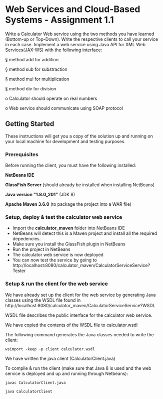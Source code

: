 # Web Services and Cloud-Based Systems - Assignment 1.1

Write a   Calculator Web  service using   the two methods you have learned 
(Bottom-up  or  Top-Down). Write the respective  clients to  call your service in each case. Implement a web service using Java API for XML Web Services(JAX-WS) with    the following   interface:

§ method    add for addition

§ method    sub for substraction

§ method    mul for multiplication

§ method    div for division

o Calculator    should  operate on  real numbers

o Web   service should  communicate using   SOAP    protocol

## Getting Started

These instructions will get you a copy of the solution up and running on your local machine for development and testing purposes. 

### Prerequisites

Before running the client, you must have the following installed:

**NetBeans IDE**

**GlassFish Server** (should already be installed when installing NetBeans)

**Java version "1.8.0_201"** (JDK 8)

**Apache Maven 3.6.0** (to package the project into a WAR file)

### Setup, deploy & test the calculator web service

- Import the **calculator_maven** folder into NetBeans IDE
- NetBeans will detect this is a Maven project and install all the required depedencies.
- Make sure you install the GlassFish plugin in NetBeans
- Run the project in NetBeans 
- The calculator web service is now deployed
- You can now test the service by going to http://localhost:8080/calculator_maven/CalculatorServiceService?Tester

### Setup & run the client for the web service
We have already set up the client for the web service by generating Java classes using the WSDL file found in http://localhost:8080/calculator_maven/CalculatorServiceService?WSDL

WSDL file describes the public interface for the calculator web service. 

We have copied the contents of the WSDL file to calculator.wsdl

The following command generates the Java classes needed to write the client:

```
wsimport -keep -p client calculator.wsdl
```

We have written the java client (CalculatorClient.java)

To compile & run the client (make sure that Java 8 is used and the web service is deployed and up and running through Netbeans):
```
javac CalculatorClient.java
```

```
java CalculatorClient
```
